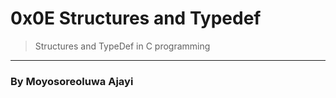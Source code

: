 # 0x0E Structures and Typedef
>Structures and TypeDef in C programming 

*** 
### By Moyosoreoluwa Ajayi
